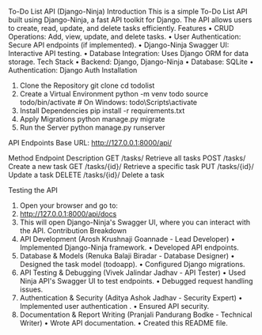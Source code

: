 To-Do List API (Django-Ninja)
Introduction
This is a simple To-Do List API built using Django-Ninja, a fast API toolkit for Django. The API allows users to create, read, update, and delete tasks efficiently.
Features
•	CRUD Operations: Add, view, update, and delete tasks.
•	User Authentication: Secure API endpoints (if implemented).
•	Django-Ninja Swagger UI: Interactive API testing.
•	Database Integration: Uses Django ORM for data storage.
Tech Stack
•	Backend: Django, Django-Ninja
•	Database: SQLite 
•	Authentication: Django Auth 
Installation
1. Clone the Repository
git clone <repo-link>
cd todolist
2. Create a Virtual Environment
python -m venv todo
source todo/bin/activate  # On Windows: todo\Scripts\activate
3. Install Dependencies
pip install -r requirements.txt
4. Apply Migrations
python manage.py migrate
5. Run the Server
python manage.py runserver


API Endpoints
Base URL: http://127.0.0.1:8000/api/

Method	Endpoint	Description
GET	/tasks/	Retrieve all tasks
POST	/tasks/	Create a new task
GET	/tasks/{id}/	Retrieve a specific task
PUT	/tasks/{id}/	Update a task
DELETE	/tasks/{id}/	Delete a task

Testing the API
1.	Open your browser and go to: 
2.	http://127.0.0.1:8000/api/docs
3.	This will open Django-Ninja's Swagger UI, where you can interact with the API.
Contribution Breakdown
1. API Development (Arosh Krushnaji Goannade - Lead Developer)
•	Implemented Django-Ninja framework.
•	Developed API endpoints.
2. Database & Models (Renuka Balaji Biradar - Database Designer)
•	Designed the task model (todoapp).
•	Configured Django migrations.
3. API Testing & Debugging (Vivek Jalindar Jadhav - API Tester)
•	Used Ninja API's Swagger UI to test endpoints.
•	Debugged request handling issues.
4. Authentication & Security (Aditya Ashok Jadhav - Security Expert)
•	Implemented user authentication .
•	Ensured API security.
5. Documentation & Report Writing (Pranjali Pandurang Bodke - Technical Writer)
•	Wrote API documentation.
•	Created this README file.

